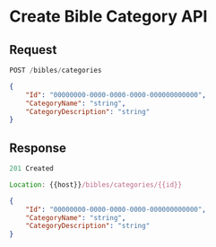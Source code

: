 # Create Bible Category API

## Request

```js
POST /bibles/categories
```

```json
{
    "Id": "00000000-0000-0000-0000-000000000000",
    "CategoryName": "string",
    "CategoryDescription": "string"
}
```

## Response

```javascript
201 Created 
```

```javascript
Location: {{host}}/bibles/categories/{{id}}
```

```json
{
    "Id": "00000000-0000-0000-0000-000000000000",
    "CategoryName": "string",
    "CategoryDescription": "string"
}
```
